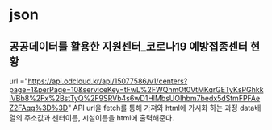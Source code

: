 # json

## 공공데이터를 활용한 지원센터_코로나19 예방접종센터 현황

url ="https://api.odcloud.kr/api/15077586/v1/centers?page=1&perPage=10&serviceKey=tFwL%2FWQhmOt0VtMKqrGETyKsPGhkkiVBb8%2Fx%2BstTyQ%2F9SRVb4s6wD1HlMbsUOIhbm7bedx5dStmFPFAeZ2FAqg%3D%3D"
API url을 fetch를 통해 가져와 html에 가시화 하는 과정
data배열의 주소값과 센터이름, 시설이름을 html에 출력해준다.
